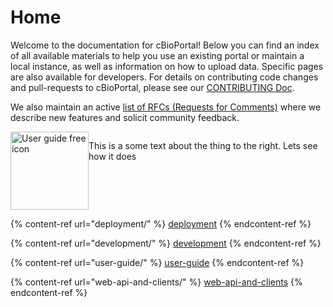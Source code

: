 # Home

Welcome to the documentation for cBioPortal! Below you can find an index of all available materials to help you use an existing portal or maintain a local instance, as well as information on how to upload data. Specific pages are also available for developers. For details on contributing code changes and pull-requests to cBioPortal, please see our [CONTRIBUTING Doc](https://github.com/cBioPortal/cbioportal/blob/master/CONTRIBUTING.md).

We also maintain an active [list of RFCs (Requests for Comments)](RFC-List.md) where we describe new features and solicit community feedback.

<style>
    .homeList {
        display:flex;
    }
    .homeList img {
        
    }
</style>

<div class="homeList">
<a href="user-guide/">
<img src="https://cdn-icons-png.flaticon.com/512/5115/5115447.png" width="125" height="125" alt="User guide  free icon" title="User guide free icon">
</a>
<p>This is a some text about the thing to the right. Lets see how it does</p>
</div>

{% content-ref url="deployment/" %}
[deployment](deployment/)
{% endcontent-ref %}

{% content-ref url="development/" %}
[development](development/)
{% endcontent-ref %}

{% content-ref url="user-guide/" %}
[user-guide](user-guide/)
{% endcontent-ref %}

{% content-ref url="web-api-and-clients/" %}
[web-api-and-clients](web-api-and-clients/)
{% endcontent-ref %}

